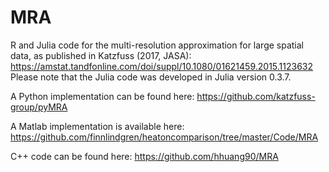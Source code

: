 # MRA
R and Julia code for the multi-resolution approximation for large spatial data, as published in Katzfuss (2017, JASA): https://amstat.tandfonline.com/doi/suppl/10.1080/01621459.2015.1123632
Please note that the Julia code was developed in Julia version 0.3.7.

A Python implementation can be found here: https://github.com/katzfuss-group/pyMRA

A Matlab implementation is available here: https://github.com/finnlindgren/heatoncomparison/tree/master/Code/MRA

C++ code can be found here: https://github.com/hhuang90/MRA
